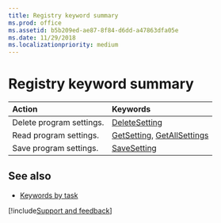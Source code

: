 ```yaml
---
title: Registry keyword summary
ms.prod: office
ms.assetid: b5b209ed-ae87-8f84-d6dd-a47863dfa05e
ms.date: 11/29/2018
ms.localizationpriority: medium
---
```



# Registry keyword summary

|Action|Keywords|
|:-----|:-----|
|Delete program settings.|[DeleteSetting](deletesetting-statement.md)|
|Read program settings.|[GetSetting](getsetting-function.md), [GetAllSettings](getallsettings-function.md)|
|Save program settings.|[SaveSetting](savesetting-statement.md)|

## See also

- [Keywords by task](keywords-by-task.md)

[!include[Support and feedback](~/includes/feedback-boilerplate.md)]